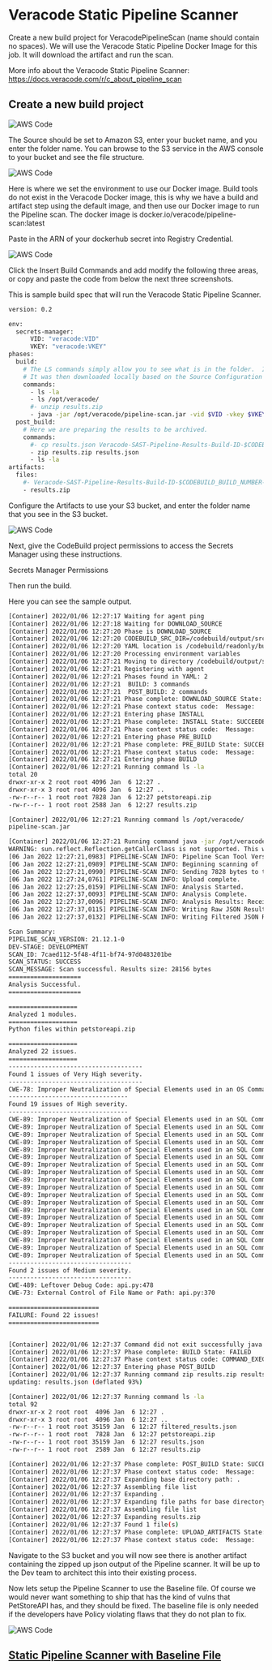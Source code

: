 # Veracode Static Pipeline Scanner

Create a new build project for VeracodePipelineScan (name should contain no spaces). We will use the Veracode Static Pipeline Docker Image for this job. It will download the artifact and run the scan.  

More info about the Veracode Static Pipeline Scanner:
https://docs.veracode.com/r/c_about_pipeline_scan

## Create a new build project

![AWS Code](https://github.com/ClintPollock/AWS-Code-Suite-Veracode-Examples/raw/main/images/5-Static-Pipeline-Scan/1-StaticPipeline.png)

The Source should be set to Amazon S3, enter your bucket name, and you enter the folder name. You can browse to the S3 service in the AWS console to your bucket and see the file structure.

![AWS Code](https://github.com/ClintPollock/AWS-Code-Suite-Veracode-Examples/raw/main/images/5-Static-Pipeline-Scan/2-StaticPipeline.png)

Here is where we set the environment to use our Docker image. Build tools do not exist in the Veracode Docker image, this is why we have a build and artifact step using the default image, and then use our Docker image to run the Pipeline scan. The docker image is docker.io/veracode/pipeline-scan:latest

Paste in the ARN of your dockerhub secret into Registry Credential.

![AWS Code](https://github.com/ClintPollock/AWS-Code-Suite-Veracode-Examples/raw/main/images/5-Static-Pipeline-Scan/3-StaticPipeline.png)

Click the Insert Build Commands and add modify the following three areas, or copy and paste the code from below the next three screenshots.

This is sample build spec that will run the Veracode Static Pipeline Scanner. 

```bash
version: 0.2

env:
  secrets-manager:
      VID: "veracode:VID"
      VKEY: "veracode:VKEY"
phases:
  build:
    # The LS commands simply allow you to see what is in the folder.  In the previous step we created the petstoreapi.zip.
    # It was then downloaded locally based on the Source Configuration for this project to pull from the S3 bucket."
    commands:
      - ls -la
      - ls /opt/veracode/
      #- unzip results.zip
      - java -jar /opt/veracode/pipeline-scan.jar -vid $VID -vkey $VKEY --file petstoreapi.zip
  post_build:
    # Here we are preparing the results to be archived.
    commands:
      #- cp results.json Veracode-SAST-Pipeline-Results-Build-ID-$CODEBUILD_BUILD_NUMBER-DATE-$(date +%Y-%m-%d).json
      - zip results.zip results.json
      - ls -la
artifacts:
  files:
    #- Veracode-SAST-Pipeline-Results-Build-ID-$CODEBUILD_BUILD_NUMBER-DATE-$(date +%Y-%m-%d).json
    - results.zip
```

Configure the Artifacts to use your S3 bucket, and enter the folder name that you see in the S3 bucket.

![AWS Code](https://github.com/ClintPollock/AWS-Code-Suite-Veracode-Examples/raw/main/images/5-Static-Pipeline-Scan/4-StaticPipeline.png)

Next, give the CodeBuild project permissions to access the Secrets Manager using these instructions.

Secrets Manager Permissions 

Then run the build.

Here you can see the sample output. 


```bash
[Container] 2022/01/06 12:27:17 Waiting for agent ping
[Container] 2022/01/06 12:27:18 Waiting for DOWNLOAD_SOURCE
[Container] 2022/01/06 12:27:20 Phase is DOWNLOAD_SOURCE
[Container] 2022/01/06 12:27:20 CODEBUILD_SRC_DIR=/codebuild/output/src298591729/src
[Container] 2022/01/06 12:27:20 YAML location is /codebuild/readonly/buildspec.yml
[Container] 2022/01/06 12:27:20 Processing environment variables
[Container] 2022/01/06 12:27:21 Moving to directory /codebuild/output/src298591729/src
[Container] 2022/01/06 12:27:21 Registering with agent
[Container] 2022/01/06 12:27:21 Phases found in YAML: 2
[Container] 2022/01/06 12:27:21  BUILD: 3 commands
[Container] 2022/01/06 12:27:21  POST_BUILD: 2 commands
[Container] 2022/01/06 12:27:21 Phase complete: DOWNLOAD_SOURCE State: SUCCEEDED
[Container] 2022/01/06 12:27:21 Phase context status code:  Message: 
[Container] 2022/01/06 12:27:21 Entering phase INSTALL
[Container] 2022/01/06 12:27:21 Phase complete: INSTALL State: SUCCEEDED
[Container] 2022/01/06 12:27:21 Phase context status code:  Message: 
[Container] 2022/01/06 12:27:21 Entering phase PRE_BUILD
[Container] 2022/01/06 12:27:21 Phase complete: PRE_BUILD State: SUCCEEDED
[Container] 2022/01/06 12:27:21 Phase context status code:  Message: 
[Container] 2022/01/06 12:27:21 Entering phase BUILD
[Container] 2022/01/06 12:27:21 Running command ls -la
total 20
drwxr-xr-x 2 root root 4096 Jan  6 12:27 .
drwxr-xr-x 3 root root 4096 Jan  6 12:27 ..
-rw-r--r-- 1 root root 7828 Jan  6 12:27 petstoreapi.zip
-rw-r--r-- 1 root root 2588 Jan  6 12:27 results.zip

[Container] 2022/01/06 12:27:21 Running command ls /opt/veracode/
pipeline-scan.jar

[Container] 2022/01/06 12:27:21 Running command java -jar /opt/veracode/pipeline-scan.jar -vid $VID -vkey $VKEY --file petstoreapi.zip
WARNING: sun.reflect.Reflection.getCallerClass is not supported. This will impact performance.
[06 Jan 2022 12:27:21,0983] PIPELINE-SCAN INFO: Pipeline Scan Tool Version 21.12.1-0. 
[06 Jan 2022 12:27:21,0989] PIPELINE-SCAN INFO: Beginning scanning of 'petstoreapi.zip'. 
[06 Jan 2022 12:27:21,0990] PIPELINE-SCAN INFO: Sending 7828 bytes to the server for analysis. 
[06 Jan 2022 12:27:24,0761] PIPELINE-SCAN INFO: Upload complete. 
[06 Jan 2022 12:27:25,0159] PIPELINE-SCAN INFO: Analysis Started. 
[06 Jan 2022 12:27:37,0093] PIPELINE-SCAN INFO: Analysis Complete. 
[06 Jan 2022 12:27:37,0096] PIPELINE-SCAN INFO: Analysis Results: Received 28655 bytes in 15107ms. 
[06 Jan 2022 12:27:37,0115] PIPELINE-SCAN INFO: Writing Raw JSON Results to file '/codebuild/output/src298591729/src/results.json'. 
[06 Jan 2022 12:27:37,0132] PIPELINE-SCAN INFO: Writing Filtered JSON Results to file '/codebuild/output/src298591729/src/filtered_results.json'. 

Scan Summary:
PIPELINE_SCAN_VERSION: 21.12.1-0
DEV-STAGE: DEVELOPMENT
SCAN_ID: 7caed112-5f48-4f11-bf74-97d0483201be
SCAN_STATUS: SUCCESS
SCAN_MESSAGE: Scan successful. Results size: 28156 bytes
====================
Analysis Successful.
====================

===================
Analyzed 1 modules.
===================
Python files within petstoreapi.zip

===================
Analyzed 22 issues.
===================
-------------------------------------
Found 1 issues of Very High severity.
-------------------------------------
CWE-78: Improper Neutralization of Special Elements used in an OS Command ('OS Command Injection'): api.py:359
---------------------------------
Found 19 issues of High severity.
---------------------------------
CWE-89: Improper Neutralization of Special Elements used in an SQL Command ('SQL Injection'): api.py:48
CWE-89: Improper Neutralization of Special Elements used in an SQL Command ('SQL Injection'): api.py:55
CWE-89: Improper Neutralization of Special Elements used in an SQL Command ('SQL Injection'): api.py:71
CWE-89: Improper Neutralization of Special Elements used in an SQL Command ('SQL Injection'): api.py:105
CWE-89: Improper Neutralization of Special Elements used in an SQL Command ('SQL Injection'): api.py:108
CWE-89: Improper Neutralization of Special Elements used in an SQL Command ('SQL Injection'): api.py:136
CWE-89: Improper Neutralization of Special Elements used in an SQL Command ('SQL Injection'): api.py:153
CWE-89: Improper Neutralization of Special Elements used in an SQL Command ('SQL Injection'): api.py:156
CWE-89: Improper Neutralization of Special Elements used in an SQL Command ('SQL Injection'): api.py:184
CWE-89: Improper Neutralization of Special Elements used in an SQL Command ('SQL Injection'): api.py:198
CWE-89: Improper Neutralization of Special Elements used in an SQL Command ('SQL Injection'): api.py:214
CWE-89: Improper Neutralization of Special Elements used in an SQL Command ('SQL Injection'): api.py:217
CWE-89: Improper Neutralization of Special Elements used in an SQL Command ('SQL Injection'): api.py:236
CWE-89: Improper Neutralization of Special Elements used in an SQL Command ('SQL Injection'): api.py:260
CWE-89: Improper Neutralization of Special Elements used in an SQL Command ('SQL Injection'): api.py:263
CWE-89: Improper Neutralization of Special Elements used in an SQL Command ('SQL Injection'): api.py:290
CWE-89: Improper Neutralization of Special Elements used in an SQL Command ('SQL Injection'): api.py:305
CWE-89: Improper Neutralization of Special Elements used in an SQL Command ('SQL Injection'): api.py:321
CWE-89: Improper Neutralization of Special Elements used in an SQL Command ('SQL Injection'): api.py:324
----------------------------------
Found 2 issues of Medium severity.
----------------------------------
CWE-489: Leftover Debug Code: api.py:478
CWE-73: External Control of File Name or Path: api.py:370

=========================
FAILURE: Found 22 issues!
=========================


[Container] 2022/01/06 12:27:37 Command did not exit successfully java -jar /opt/veracode/pipeline-scan.jar -vid $VID -vkey $VKEY --file petstoreapi.zip exit status 22
[Container] 2022/01/06 12:27:37 Phase complete: BUILD State: FAILED
[Container] 2022/01/06 12:27:37 Phase context status code: COMMAND_EXECUTION_ERROR Message: Error while executing command: java -jar /opt/veracode/pipeline-scan.jar -vid $VID -vkey $VKEY --file petstoreapi.zip. Reason: exit status 22
[Container] 2022/01/06 12:27:37 Entering phase POST_BUILD
[Container] 2022/01/06 12:27:37 Running command zip results.zip results.json
updating: results.json (deflated 93%)

[Container] 2022/01/06 12:27:37 Running command ls -la
total 92
drwxr-xr-x 2 root root  4096 Jan  6 12:27 .
drwxr-xr-x 3 root root  4096 Jan  6 12:27 ..
-rw-r--r-- 1 root root 35159 Jan  6 12:27 filtered_results.json
-rw-r--r-- 1 root root  7828 Jan  6 12:27 petstoreapi.zip
-rw-r--r-- 1 root root 35159 Jan  6 12:27 results.json
-rw-r--r-- 1 root root  2589 Jan  6 12:27 results.zip

[Container] 2022/01/06 12:27:37 Phase complete: POST_BUILD State: SUCCEEDED
[Container] 2022/01/06 12:27:37 Phase context status code:  Message: 
[Container] 2022/01/06 12:27:37 Expanding base directory path: .
[Container] 2022/01/06 12:27:37 Assembling file list
[Container] 2022/01/06 12:27:37 Expanding .
[Container] 2022/01/06 12:27:37 Expanding file paths for base directory .
[Container] 2022/01/06 12:27:37 Assembling file list
[Container] 2022/01/06 12:27:37 Expanding results.zip
[Container] 2022/01/06 12:27:37 Found 1 file(s)
[Container] 2022/01/06 12:27:37 Phase complete: UPLOAD_ARTIFACTS State: SUCCEEDED
[Container] 2022/01/06 12:27:37 Phase context status code:  Message: 
```

Navigate to the S3 bucket and you will now see there is another artifact containing the zipped up json output of the Pipeline scanner.  It will be up to the Dev team to architect this into their existing process.

Now lets setup the Pipeline Scanner to use the Baseline file. Of course we would never want something to ship that has the kind of vulns that PetStoreAPI has, and they should be fixed. The baseline file is only needed if the developers have Policy violating flaws that they do not plan to fix. 

![AWS Code](https://github.com/ClintPollock/AWS-Code-Suite-Veracode-Examples/raw/main/images/5-Static-Pipeline-Scan/5-StaticPipeline.png)


## [Static Pipeline Scanner with Baseline File](/6-Static-Pipeline-Scan-Baseline)
